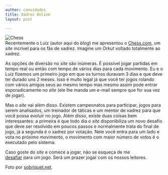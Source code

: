 ```yaml
---
author: convidados
title: Xadrez Online
layout: post

---
```

![Chess][1]  
Recentemente o Luiz (autor aqui do *blog*) me apresentou o [Chess.com][2], um *site* incrível para os fãs de xadrez. Imagine um *Orkut* voltado totalmente ao xadrez. 

As opções de diversão no *site* são inúmeras. É possível jogar partidas em tempo real ou então com tempo de vários dias para cada movimento. Eu e o Luiz fizemos um primeiro jogo em que os turnos duravam 3 dias e que deve ter durado uns 2 meses. Isso é muito legal já que você ter jogos rolando com vários amigos seus ao mesmo tempo mas mesmo assim pode entrar esporadicamente no *site* (ele lhe manda um e-mail sempre que for sua vez de jogar). 

Mas o *site* vai além disso. Existem campeonatos para participar, jogos para serem analisados, um treinador de táticas e um mentor de xadrez para que você possa evoluir no jogo. Além disso, existe duas coisas bem interessantes: a primeira é que todo dia o *site* disponibiliza um novo desafio que deve ser resolvido em poucos passos e normalmente trata do final de jogo, já a segunda é o xadrez por votação. Nele você entra para um lado e vota no próximo movimento, o movimento com maior número de votos é o executado pelo sistema. 

Caso goste do *site* e comece a jogar, não se esqueça de me  
[desafiar][3] para um jogo. Será um prazer jogar com os nossos leitores. 

  
Foto por [sobriquet.net][4].  
















 [1]: http://vidageek.net/wp-content/uploads/2008/09/chess.jpg
 [2]: http://www.chess.com "Chess.com"
 [3]: http://www.chess.com/members/view/schouery "Meu usuário no Chess.com"
 [4]: http://flickr.com/photos/sobriquet/461494772/ "sobriquet.net"





